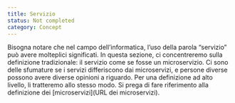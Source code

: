 ```yaml
---
title: Servizio
status: Not completed
category: Concept
---
```



Bisogna notare che nel campo dell’informatica, l’uso della parola “servizio” può avere molteplici significati. In questa sezione, ci concentreremo sulla definizione tradizionale: il servizio come se fosse un microservizio. Ci sono delle sfumature se i servizi differiscono dai microservizi, e persone diverse possono avere diverse opinioni a riguardo. Per una definizione ad alto livello, li tratteremo allo stesso modo. Si prega di fare riferimento alla definizione dei [microservizi](URL dei microservizi).
